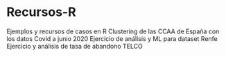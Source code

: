 # Recursos-R
Ejemplos y recursos de casos en R
Clustering de las CCAA de España con los datos Covid a junio 2020
Ejercicio de análisis y ML para dataset Renfe
Ejercicio y análisis de tasa de abandono TELCO
